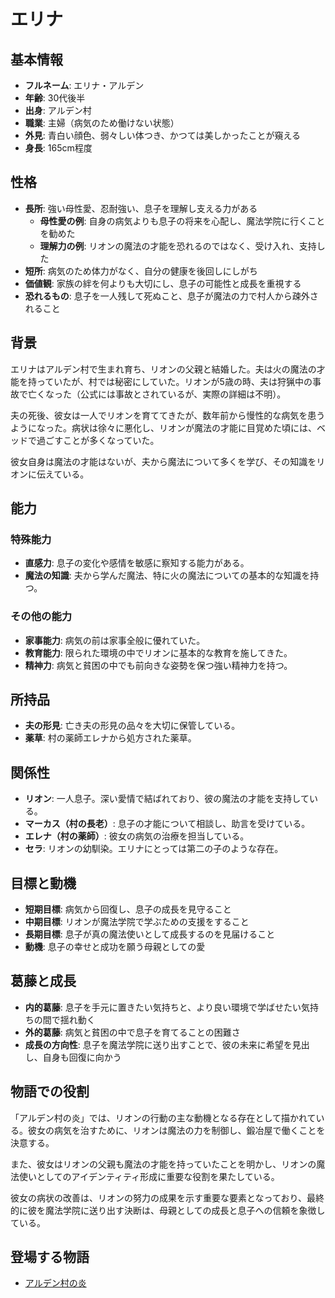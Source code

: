 # エリナ

## 基本情報

- **フルネーム**: エリナ・アルデン
- **年齢**: 30代後半
- **出身**: アルデン村
- **職業**: 主婦（病気のため働けない状態）
- **外見**: 青白い顔色、弱々しい体つき、かつては美しかったことが窺える
- **身長**: 165cm程度

## 性格

- **長所**: 強い母性愛、忍耐強い、息子を理解し支える力がある
  - **母性愛の例**: 自身の病気よりも息子の将来を心配し、魔法学院に行くことを勧めた
  - **理解力の例**: リオンの魔法の才能を恐れるのではなく、受け入れ、支持した
- **短所**: 病気のため体力がなく、自分の健康を後回しにしがち
- **価値観**: 家族の絆を何よりも大切にし、息子の可能性と成長を重視する
- **恐れるもの**: 息子を一人残して死ぬこと、息子が魔法の力で村人から疎外されること

## 背景

エリナはアルデン村で生まれ育ち、リオンの父親と結婚した。夫は火の魔法の才能を持っていたが、村では秘密にしていた。リオンが5歳の時、夫は狩猟中の事故で亡くなった（公式には事故とされているが、実際の詳細は不明）。

夫の死後、彼女は一人でリオンを育ててきたが、数年前から慢性的な病気を患うようになった。病状は徐々に悪化し、リオンが魔法の才能に目覚めた頃には、ベッドで過ごすことが多くなっていた。

彼女自身は魔法の才能はないが、夫から魔法について多くを学び、その知識をリオンに伝えている。

## 能力

### 特殊能力

- **直感力**: 息子の変化や感情を敏感に察知する能力がある。
- **魔法の知識**: 夫から学んだ魔法、特に火の魔法についての基本的な知識を持つ。

### その他の能力

- **家事能力**: 病気の前は家事全般に優れていた。
- **教育能力**: 限られた環境の中でリオンに基本的な教育を施してきた。
- **精神力**: 病気と貧困の中でも前向きな姿勢を保つ強い精神力を持つ。

## 所持品

- **夫の形見**: 亡き夫の形見の品々を大切に保管している。
- **薬草**: 村の薬師エレナから処方された薬草。

## 関係性

- **リオン**: 一人息子。深い愛情で結ばれており、彼の魔法の才能を支持している。
- **マーカス（村の長老）**: 息子の才能について相談し、助言を受けている。
- **エレナ（村の薬師）**: 彼女の病気の治療を担当している。
- **セラ**: リオンの幼馴染。エリナにとっては第二の子のような存在。

## 目標と動機

- **短期目標**: 病気から回復し、息子の成長を見守ること
- **中期目標**: リオンが魔法学院で学ぶための支援をすること
- **長期目標**: 息子が真の魔法使いとして成長するのを見届けること
- **動機**: 息子の幸せと成功を願う母親としての愛

## 葛藤と成長

- **内的葛藤**: 息子を手元に置きたい気持ちと、より良い環境で学ばせたい気持ちの間で揺れ動く
- **外的葛藤**: 病気と貧困の中で息子を育てることの困難さ
- **成長の方向性**: 息子を魔法学院に送り出すことで、彼の未来に希望を見出し、自身も回復に向かう

## 物語での役割

「アルデン村の炎」では、リオンの行動の主な動機となる存在として描かれている。彼女の病気を治すために、リオンは魔法の力を制御し、鍛冶屋で働くことを決意する。

また、彼女はリオンの父親も魔法の才能を持っていたことを明かし、リオンの魔法使いとしてのアイデンティティ形成に重要な役割を果たしている。

彼女の病状の改善は、リオンの努力の成果を示す重要な要素となっており、最終的に彼を魔法学院に送り出す決断は、母親としての成長と息子への信頼を象徴している。

## 登場する物語

- [アルデン村の炎](/stories/origins/alden_village_flame.md)